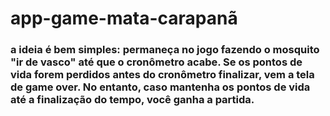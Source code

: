 # app-game-mata-carapanã

### a ideia é bem simples: permaneça no jogo fazendo o mosquito "ir de vasco" até que o cronômetro acabe. Se os pontos de vida forem perdidos antes do cronômetro finalizar, vem a tela de game over. No entanto, caso mantenha os pontos de vida até a finalização do tempo, você ganha a partida. 
